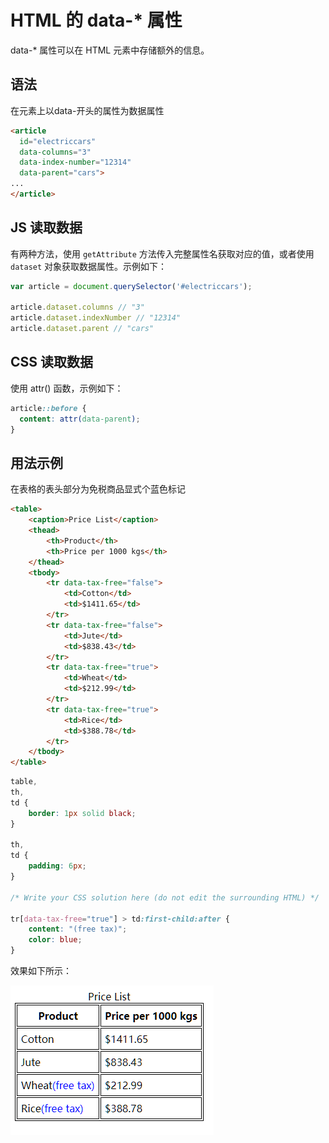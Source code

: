# HTML 的 data-* 属性

data-* 属性可以在 HTML 元素中存储额外的信息。

## 语法
在元素上以data-开头的属性为数据属性

```html
<article
  id="electriccars"
  data-columns="3"
  data-index-number="12314"
  data-parent="cars">
...
</article>
```

## JS 读取数据
有两种方法，使用 `getAttribute` 方法传入完整属性名获取对应的值，或者使用 `dataset` 对象获取数据属性。示例如下：

```js
var article = document.querySelector('#electriccars');

article.dataset.columns // "3"
article.dataset.indexNumber // "12314"
article.dataset.parent // "cars"
```

## CSS 读取数据
使用 attr() 函数，示例如下：
```css
article::before {
  content: attr(data-parent);
}
```

## 用法示例
在表格的表头部分为免税商品显式个蓝色标记
```html
<table>
    <caption>Price List</caption>
    <thead>
        <th>Product</th>
        <th>Price per 1000 kgs</th>
    </thead>
    <tbody>
        <tr data-tax-free="false">
            <td>Cotton</td>
            <td>$1411.65</td>
        </tr>
        <tr data-tax-free="false">
            <td>Jute</td>
            <td>$838.43</td>
        </tr>
        <tr data-tax-free="true">
            <td>Wheat</td>
            <td>$212.99</td>
        </tr>
        <tr data-tax-free="true">
            <td>Rice</td>
            <td>$388.78</td>
        </tr>
    </tbody>
</table>
```

```css
table,
th,
td {
    border: 1px solid black;
}

th,
td {
    padding: 6px;
}

/* Write your CSS solution here (do not edit the surrounding HTML) */

tr[data-tax-free="true"] > td:first-child:after {
    content: "(free tax)";
    color: blue;
}
```

效果如下所示：

![img](../static/Data_Attr.png)